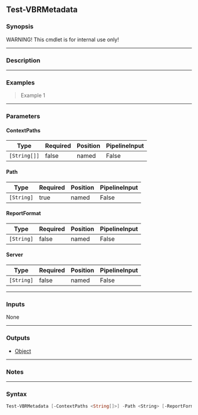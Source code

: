 Test-VBRMetadata
----------------

### Synopsis
WARNING! This cmdlet is for internal use only!

---

### Description

---

### Examples
> Example 1

---

### Parameters
#### **ContextPaths**

|Type        |Required|Position|PipelineInput|
|------------|--------|--------|-------------|
|`[String[]]`|false   |named   |False        |

#### **Path**

|Type      |Required|Position|PipelineInput|
|----------|--------|--------|-------------|
|`[String]`|true    |named   |False        |

#### **ReportFormat**

|Type      |Required|Position|PipelineInput|
|----------|--------|--------|-------------|
|`[String]`|false   |named   |False        |

#### **Server**

|Type      |Required|Position|PipelineInput|
|----------|--------|--------|-------------|
|`[String]`|false   |named   |False        |

---

### Inputs
None

---

### Outputs
* [Object](https://learn.microsoft.com/en-us/dotnet/api/System.Object)

---

### Notes

---

### Syntax
```PowerShell
Test-VBRMetadata [-ContextPaths <String[]>] -Path <String> [-ReportFormat <String>] [-Server <String>] [<CommonParameters>]
```

